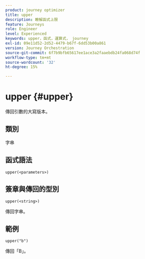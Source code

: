 ```yaml
---
product: journey optimizer
title: upper
description: 瞭解函式上限
feature: Journeys
role: Engineer
level: Experienced
keywords: upper，函式，運算式， journey
exl-id: 09e11d52-2d52-4479-b67f-6dd53b00a861
version: Journey Orchestration
source-git-commit: 6f7b9bfb65617ee1ace3a2faaebdb24fa068d74f
workflow-type: tm+mt
source-wordcount: '32'
ht-degree: 15%

---
```


# upper {#upper}

傳回引數的大寫版本。

## 類別

字串

## 函式語法

`upper(<parameters>)`

## 簽章與傳回的型別

`upper(<string>)`

傳回字串。

## 範例

`upper("b")`

傳回「B」。
